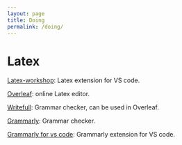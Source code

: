```yaml
---
layout: page
title: Doing
permalink: /doing/
---
```


# Latex 
[Latex-workshop](https://github.com/James-Yu/LaTeX-Workshop): Latex extension for VS code.

[Overleaf](https://www.overleaf.com/project): online Latex editor. 

[Writefull](https://writefull.com/): Grammar checker, can be used in Overleaf.

[Grammarly](https://www.grammarly.com/): Grammar checker.

[Grammarly for vs code](https://github.com/znck/grammarly): Grammarly extension for VS code.



<!--- 
This website is powered by **[fastpages](https://github.com/fastai/fastpages)** [^1].



[^1]:a blogging platform that natively supports Jupyter notebooks in addition to other formats.
--->